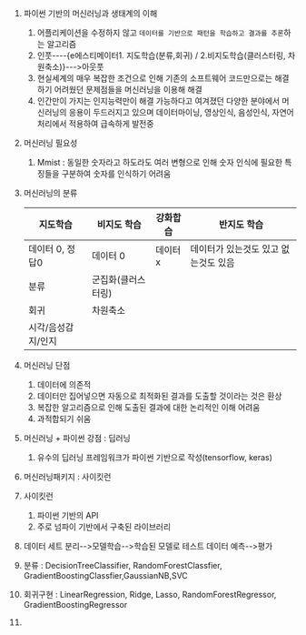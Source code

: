 1. 파이썬 기반의 머신러닝과 생태계의 이해

   1. 어플리케이션을 수정하지 않고 `데이터를 기반으로 패턴을 학습하고 결과를 추론`하는 알고리즘 
   2. 인풋----{e에스티메이터1. 지도학습(분류,회귀) / 2.비지도학습(클러스터링, 차원축소)}--->아웃풋
   3. 현실세계의 매우 복잡한 조건으로 인해 기존의 소프트웨어 코드만으로는 해결하기 어려웠던 문제점들을 머신러닝을 이용해 해결
   4. 인간만이 가지는 인지능력만이 해결 가능하다고 여겨졌던 다양한 분야에서 머신러닝의 응용이 두드러지고 있으며 데이터마이닝, 영상인식, 음성인식, 자연어처리에서 적용하여 급속하게 발전중

2. 머신러닝 필요성

   1. Mmist : 동일한 숫자라고 하도라도 여러 변형으로 인해 숫자 인식에 필요한 특징들을 구분하여 숫자를 인식하기 어려움

3. 머신러닝의 분류

   | 지도학습           | 비지도 학습        | 강화합습 | 반지도 학습                          |
   | ------------------ | ------------------ | -------- | ------------------------------------ |
   | 데이터 0, 정답0    | 데이터 0           | 데이터 x | 데이터가 있는것도 있고 없는것도 있음 |
   | 분류               | 군집화(클러스터링) |          |                                      |
   | 회귀               | 차원축소           |          |                                      |
   | 시각/음성감지/인지 |                    |          |                                      |

4. 머신러닝 단점

   1. 데이터에 의존적
   2. 데이터만 집어넣으면 자동으로 최적화된 결과를 도출할 것이라는 것은 환상
   3. 복잡한 알고리즘으로 인해 도출된 결과에 대한 논리적인 이해 어려움
   4. 과적합되기 쉬움

5. 머신러닝 + 파이썬 강점 : 딥러닝

   1. 유수의 딥러닝 프레임워크가 파이썬 기반으로 작성(tensorflow, keras)

6. 머신러닝패키지 : 사이킷런

7. 사이킷런

   1. 파이썬 기반의 API
   2. 주로 넘파이 기반에서 구축된 라이브러리
   
8. 데이터 세트 분리-->모델학습-->학습된 모델로 테스트 데이터 예측-->평가

9. 분류 : DecisionTreeClassifier, RandomForestClassfier, GradientBoostingClassfier,GaussianNB,SVC

10. 회귀구현 : LinearRegression, Ridge, Lasso, RandomForestRegressor, GradientBoostingRegressor

11. 

